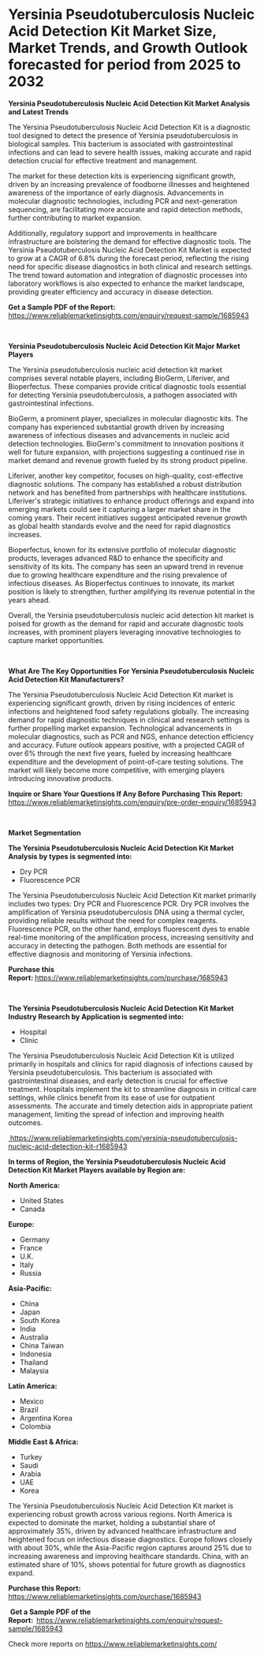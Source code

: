 <p><h1>Yersinia Pseudotuberculosis Nucleic Acid Detection Kit Market Size, Market Trends, and Growth Outlook forecasted for period from 2025 to 2032</h1></p><p><strong>Yersinia Pseudotuberculosis Nucleic Acid Detection Kit Market Analysis and Latest Trends</strong></p>
<p><p>The Yersinia Pseudotuberculosis Nucleic Acid Detection Kit is a diagnostic tool designed to detect the presence of Yersinia pseudotuberculosis in biological samples. This bacterium is associated with gastrointestinal infections and can lead to severe health issues, making accurate and rapid detection crucial for effective treatment and management. </p><p>The market for these detection kits is experiencing significant growth, driven by an increasing prevalence of foodborne illnesses and heightened awareness of the importance of early diagnosis. Advancements in molecular diagnostic technologies, including PCR and next-generation sequencing, are facilitating more accurate and rapid detection methods, further contributing to market expansion. </p><p>Additionally, regulatory support and improvements in healthcare infrastructure are bolstering the demand for effective diagnostic tools. The Yersinia Pseudotuberculosis Nucleic Acid Detection Kit Market is expected to grow at a CAGR of 6.8% during the forecast period, reflecting the rising need for specific disease diagnostics in both clinical and research settings. The trend toward automation and integration of diagnostic processes into laboratory workflows is also expected to enhance the market landscape, providing greater efficiency and accuracy in disease detection.</p></p>
<p><strong>Get a Sample PDF of the Report:&nbsp;</strong> <a href="https://www.reliablemarketinsights.com/enquiry/request-sample/1685943?utm_campaign=3317&utm_medium=2&utm_source=Github&utm_content=ia&utm_term=24032025&utm_id=yersinia-pseudotuberculosis-nucleic-acid-detection-kit">https://www.reliablemarketinsights.com/enquiry/request-sample/1685943</a></p>
<p>&nbsp;</p>
<p><strong>Yersinia Pseudotuberculosis Nucleic Acid Detection Kit Major Market Players</strong></p>
<p><p>The Yersinia pseudotuberculosis nucleic acid detection kit market comprises several notable players, including BioGerm, Liferiver, and Bioperfectus. These companies provide critical diagnostic tools essential for detecting Yersinia pseudotuberculosis, a pathogen associated with gastrointestinal infections.</p><p>BioGerm, a prominent player, specializes in molecular diagnostic kits. The company has experienced substantial growth driven by increasing awareness of infectious diseases and advancements in nucleic acid detection technologies. BioGerm's commitment to innovation positions it well for future expansion, with projections suggesting a continued rise in market demand and revenue growth fueled by its strong product pipeline.</p><p>Liferiver, another key competitor, focuses on high-quality, cost-effective diagnostic solutions. The company has established a robust distribution network and has benefited from partnerships with healthcare institutions. Liferiver's strategic initiatives to enhance product offerings and expand into emerging markets could see it capturing a larger market share in the coming years. Their recent initiatives suggest anticipated revenue growth as global health standards evolve and the need for rapid diagnostics increases.</p><p>Bioperfectus, known for its extensive portfolio of molecular diagnostic products, leverages advanced R&D to enhance the specificity and sensitivity of its kits. The company has seen an upward trend in revenue due to growing healthcare expenditure and the rising prevalence of infectious diseases. As Bioperfectus continues to innovate, its market position is likely to strengthen, further amplifying its revenue potential in the years ahead.</p><p>Overall, the Yersinia pseudotuberculosis nucleic acid detection kit market is poised for growth as the demand for rapid and accurate diagnostic tools increases, with prominent players leveraging innovative technologies to capture market opportunities.</p></p>
<p>&nbsp;</p>
<p><strong>What Are The Key Opportunities For Yersinia Pseudotuberculosis Nucleic Acid Detection Kit Manufacturers?</strong></p>
<p><p>The Yersinia Pseudotuberculosis Nucleic Acid Detection Kit market is experiencing significant growth, driven by rising incidences of enteric infections and heightened food safety regulations globally. The increasing demand for rapid diagnostic techniques in clinical and research settings is further propelling market expansion. Technological advancements in molecular diagnostics, such as PCR and NGS, enhance detection efficiency and accuracy. Future outlook appears positive, with a projected CAGR of over 6% through the next five years, fueled by increasing healthcare expenditure and the development of point-of-care testing solutions. The market will likely become more competitive, with emerging players introducing innovative products.</p></p>
<p><strong>Inquire or Share Your Questions If Any Before Purchasing This Report:</strong> <a href="https://www.reliablemarketinsights.com/enquiry/pre-order-enquiry/1685943?utm_campaign=3317&utm_medium=2&utm_source=Github&utm_content=ia&utm_term=24032025&utm_id=yersinia-pseudotuberculosis-nucleic-acid-detection-kit">https://www.reliablemarketinsights.com/enquiry/pre-order-enquiry/1685943</a></p>
<p>&nbsp;</p>
<p><strong>Market Segmentation</strong></p>
<p><strong>The Yersinia Pseudotuberculosis Nucleic Acid Detection Kit Market Analysis by types is segmented into:</strong></p>
<p><ul><li>Dry PCR</li><li>Fluorescence PCR</li></ul></p>
<p><p>The Yersinia Pseudotuberculosis Nucleic Acid Detection Kit market primarily includes two types: Dry PCR and Fluorescence PCR. Dry PCR involves the amplification of Yersinia pseudotuberculosis DNA using a thermal cycler, providing reliable results without the need for complex reagents. Fluorescence PCR, on the other hand, employs fluorescent dyes to enable real-time monitoring of the amplification process, increasing sensitivity and accuracy in detecting the pathogen. Both methods are essential for effective diagnosis and monitoring of Yersinia infections.</p></p>
<p><strong>Purchase this Report:&nbsp;</strong><a href="https://www.reliablemarketinsights.com/purchase/1685943?utm_campaign=3317&utm_medium=2&utm_source=Github&utm_content=ia&utm_term=24032025&utm_id=yersinia-pseudotuberculosis-nucleic-acid-detection-kit">https://www.reliablemarketinsights.com/purchase/1685943</a></p>
<p>&nbsp;</p>
<p><strong>The Yersinia Pseudotuberculosis Nucleic Acid Detection Kit Market Industry Research by Application is segmented into:</strong></p>
<p><ul><li>Hospital</li><li>Clinic</li></ul></p>
<p><p>The Yersinia Pseudotuberculosis Nucleic Acid Detection Kit is utilized primarily in hospitals and clinics for rapid diagnosis of infections caused by Yersinia pseudotuberculosis. This bacterium is associated with gastrointestinal diseases, and early detection is crucial for effective treatment. Hospitals implement the kit to streamline diagnosis in critical care settings, while clinics benefit from its ease of use for outpatient assessments. The accurate and timely detection aids in appropriate patient management, limiting the spread of infection and improving health outcomes.</p></p>
<p><a href="https://www.reliablemarketinsights.com/yersinia-pseudotuberculosis-nucleic-acid-detection-kit-r1685943?utm_campaign=3317&utm_medium=2&utm_source=Github&utm_content=ia&utm_term=24032025&utm_id=yersinia-pseudotuberculosis-nucleic-acid-detection-kit">&nbsp;https://www.reliablemarketinsights.com/yersinia-pseudotuberculosis-nucleic-acid-detection-kit-r1685943</a></p>
<p><strong>In terms of Region, the Yersinia Pseudotuberculosis Nucleic Acid Detection Kit Market Players available by Region are:</strong></p>
<p>
    <p> <strong> North America: </strong>
        <ul>
            <li>United States</li>
            <li>Canada</li>
        </ul>
        </p> 
    <p> <strong> Europe: </strong>
        <ul>
            <li>Germany</li>
            <li>France</li>
            <li>U.K.</li>
            <li>Italy</li>
            <li>Russia</li>
        </ul>
        </p> 
    <p> <strong> Asia-Pacific: </strong>
        <ul>
            <li>China</li>
            <li>Japan</li>
            <li>South Korea</li>
            <li>India</li>
            <li>Australia</li>
            <li>China Taiwan</li>
            <li>Indonesia</li>
            <li>Thailand</li>
            <li>Malaysia</li>
        </ul>
        </p> 
    <p> <strong> Latin America: </strong>
        <ul>
            <li>Mexico</li>
            <li>Brazil</li>
            <li>Argentina Korea</li>
            <li>Colombia</li>
        </ul>
        </p> 
    <p> <strong> Middle East & Africa: </strong>
        <ul>
            <li>Turkey</li>
            <li>Saudi</li>
            <li>Arabia</li>
            <li>UAE</li>
            <li>Korea</li>
        </ul>
    </p>
    </p>
<p><p>The Yersinia Pseudotuberculosis Nucleic Acid Detection Kit market is experiencing robust growth across various regions. North America is expected to dominate the market, holding a substantial share of approximately 35%, driven by advanced healthcare infrastructure and heightened focus on infectious disease diagnostics. Europe follows closely with about 30%, while the Asia-Pacific region captures around 25% due to increasing awareness and improving healthcare standards. China, with an estimated share of 10%, shows potential for future growth as diagnostics expand.</p></p>
<p><strong>Purchase this Report: </strong><a href="https://www.reliablemarketinsights.com/purchase/1685943?utm_campaign=3317&utm_medium=2&utm_source=Github&utm_content=ia&utm_term=24032025&utm_id=yersinia-pseudotuberculosis-nucleic-acid-detection-kit">https://www.reliablemarketinsights.com/purchase/1685943</a></p>
<p>&nbsp;<strong>Get a Sample PDF of the Report:&nbsp;&nbsp;</strong><a href="https://www.reliablemarketinsights.com/enquiry/request-sample/1685943?utm_campaign=3317&utm_medium=2&utm_source=Github&utm_content=ia&utm_term=24032025&utm_id=yersinia-pseudotuberculosis-nucleic-acid-detection-kit">https://www.reliablemarketinsights.com/enquiry/request-sample/1685943</a></p>
<p><strong></strong></p>
<p>Check more reports on <a href="https://www.reliablemarketinsights.com/?utm_campaign=3317&utm_medium=2&utm_source=Github&utm_content=ia&utm_term=24032025&utm_id=yersinia-pseudotuberculosis-nucleic-acid-detection-kit">https://www.reliablemarketinsights.com/</a></p>